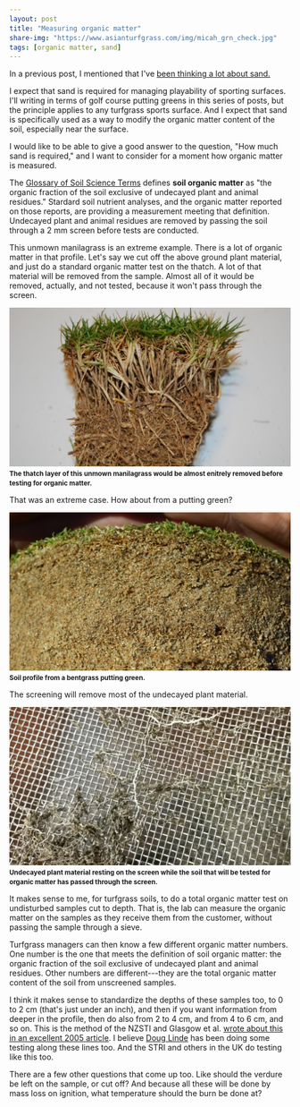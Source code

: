 ```yaml
---
layout: post
title: "Measuring organic matter"
share-img: "https://www.asianturfgrass.com/img/micah_grn_check.jpg"
tags: [organic matter, sand]
---
```


In a previous post, I mentioned that I've [been thinking a lot about sand.](https://www.asianturfgrass.com/2019-06-09-thinking-about-sand/)

I expect that sand is required for managing playability of sporting surfaces. I'll writing in terms of golf course putting greens in this series of posts, but the principle applies to any turfgrass sports surface. And I expect that sand is specifically used as a way to modify the organic matter content of the soil, especially near the surface.

I would like to be able to give a good answer to the question, "How much sand is required," and I want to consider for a moment how organic matter is measured.

The [Glossary of Soil Science Terms](https://www.soils.org/publications/soils-glossary) defines **soil organic matter** as "the organic fraction of the soil exclusive of undecayed plant and animal residues." Stardard soil nutrient analyses, and the organic matter reported on those reports, are providing a measurement meeting that definition. Undecayed plant and animal residues are removed by passing the soil through a 2 mm screen before tests are conducted.

This unmown manilagrass is an extreme example. There is a lot of organic matter in that profile. Let's say we cut off the above ground plant material, and just do a standard organic matter test on the thatch. A lot of that material will be removed from the sample. Almost all of it would be removed, actually, and not tested, because it won't pass through the screen.

![grass with a lot of undecayed organic matter](/img/wana_om.jpg)
<small><strong>The thatch layer of this unmown manilagrass would be almost enitrely removed before testing for organic matter. </strong></small>

That was an extreme case. How about from a putting green?

![a soil profile](/img/sand_profile_om.jpg)
<small><strong>Soil profile from a bentgrass putting green.</strong></small>

The screening will remove most of the undecayed plant material.

![organic matter screened from a soil sample](/img/screen_om.jpg)
<small><strong>Undecayed plant material resting on the screen while the soil that will be tested for organic matter has passed through the screen. </strong></small>

It makes sense to me, for turfgrass soils, to do a total organic matter test on undisturbed samples cut to depth. That is, the lab can measure the organic matter on the samples as they receive them from the customer, without passing the sample through a sieve.

Turfgrass managers can then know a few different organic matter numbers. One number is the one that meets the definition of soil organic matter: the organic fraction of the soil exclusive of undecayed plant and animal residues. Other numbers are different---they are the total organic matter content of the soil from unscreened samples.

I think it makes sense to standardize the depths of these samples too, to 0 to 2 cm (that's just under an inch), and then if you want information from deeper in the profile, then do also from 2 to 4 cm, and from 4 to 6 cm, and so on. This is the method of the NZSTI and Glasgow et al. [wrote about this in an excellent 2005 article](http://tic.msu.edu/tgif/flink?recno=106346). I believe [Doug Linde](https://www.delval.edu/academics/faculty-directory/douglas-linde) has been doing some testing along these lines too. And the STRI and others in the UK do testing like this too. 

There are a few other questions that come up too. Like should the verdure be left on the sample, or cut off? And because all these will be done by mass loss on ignition, what temperature should the burn be done at?



